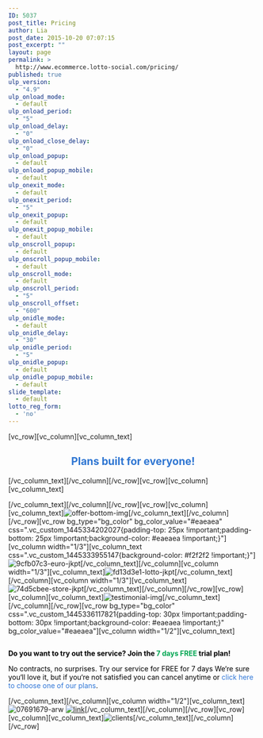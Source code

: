```yaml
---
ID: 5037
post_title: Pricing
author: Lia
post_date: 2015-10-20 07:07:15
post_excerpt: ""
layout: page
permalink: >
  http://www.ecommerce.lotto-social.com/pricing/
published: true
ulp_version:
  - "4.9"
ulp_onload_mode:
  - default
ulp_onload_period:
  - "5"
ulp_onload_delay:
  - "0"
ulp_onload_close_delay:
  - "0"
ulp_onload_popup:
  - default
ulp_onload_popup_mobile:
  - default
ulp_onexit_mode:
  - default
ulp_onexit_period:
  - "5"
ulp_onexit_popup:
  - default
ulp_onexit_popup_mobile:
  - default
ulp_onscroll_popup:
  - default
ulp_onscroll_popup_mobile:
  - default
ulp_onscroll_mode:
  - default
ulp_onscroll_period:
  - "5"
ulp_onscroll_offset:
  - "600"
ulp_onidle_mode:
  - default
ulp_onidle_delay:
  - "30"
ulp_onidle_period:
  - "5"
ulp_onidle_popup:
  - default
ulp_onidle_popup_mobile:
  - default
slide_template:
  - default
lotto_reg_form:
  - 'no'
---
```

[vc_row][vc_column][vc_column_text]
<h2 style="text-align: center; color: #2f76d2;">Plans built for everyone!</h2>
[/vc_column_text][/vc_column][/vc_row][vc_row][vc_column][vc_column_text]<img id="Image-Maps-Com-image-maps-2015-10-20-044238" class="aligncenter" src="http://www.ecommerce.lotto-social.com/wp-content/uploads/offer-img.png" alt="" usemap="#image-maps-2015-10-20-044238" border="0" />

<map id="ImageMapsCom-image-maps-2015-10-20-044238" name="image-maps-2015-10-20-044238"> <area style="outline: none;" title="" alt="" coords="30,235,194,288" shape="rect" href="/offer" target="_self" /> <area style="outline: none;" title="" alt="" coords="272,349,444,402" shape="rect" href="/offer" target="_self" /> <area style="outline: none;" title="" alt="" coords="526,355,688,408" shape="rect" href="/offer" target="_self" /> <area style="outline: none;" title="" alt="" coords="769,348,931,401" shape="rect" href="/offer" target="_self" /> </map>

[/vc_column_text][/vc_column][/vc_row][vc_row][vc_column][vc_column_text]<img class="aligncenter size-full wp-image-5064" src="http://www.ecommerce.lotto-social.com/wp-content/uploads/offer-bottom-img.png" alt="offer-bottom-img" />[/vc_column_text][/vc_column][/vc_row][vc_row bg_type="bg_color" bg_color_value="#eaeaea" css=".vc_custom_1445334202027{padding-top: 25px !important;padding-bottom: 25px !important;background-color: #eaeaea !important;}"][vc_column width="1/3"][vc_column_text css=".vc_custom_1445333955147{background-color: #f2f2f2 !important;}"]<img class="alignright size-full wp-image-5075" src="http://www.ecommerce.lotto-social.com/wp-content/uploads/9cfb07c3-euro-jkpt.png" alt="9cfb07c3-euro-jkpt" />[/vc_column_text][/vc_column][vc_column width="1/3"][vc_column_text]<img class="aligncenter size-full wp-image-5076" src="http://www.ecommerce.lotto-social.com/wp-content/uploads/fd13d3e1-lotto-jkpt.png" alt="fd13d3e1-lotto-jkpt" />[/vc_column_text][/vc_column][vc_column width="1/3"][vc_column_text]<img class="alignleft size-full wp-image-5079" src="http://www.ecommerce.lotto-social.com/wp-content/uploads/74d5cbee-store-jkpt.png" alt="74d5cbee-store-jkpt" />[/vc_column_text][/vc_column][/vc_row][vc_row][vc_column][vc_column_text]<img class="aligncenter size-full wp-image-5084" src="http://www.ecommerce.lotto-social.com/wp-content/uploads/testimonial-img.jpg" alt="testimonial-img" />[/vc_column_text][/vc_column][/vc_row][vc_row bg_type="bg_color" css=".vc_custom_1445336117821{padding-top: 30px !important;padding-bottom: 30px !important;background-color: #eaeaea !important;}" bg_color_value="#eaeaea"][vc_column width="1/2"][vc_column_text]
<div style="float: right;">

<strong style="color: #000000;">Do you want to try out the service? Join the <span style="color: #00a651;">7 days FREE </span>trial plan!</strong>
<p style="color: #000000;">No contracts, no surprises. Try our service for FREE for 7 days
We‘re sure you‘ll love it, but if you‘re not satisfied you can cancel anytime
or <span style="color: #2f76d7;">click here to choose one of our plans</span>.</p>

</div>
[/vc_column_text][/vc_column][vc_column width="1/2"][vc_column_text]<img class="size-full wp-image-5090 alignleft" src="http://www.ecommerce.lotto-social.com/wp-content/uploads/07691679-arw1.png" alt="07691679-arw" />
<a href="/offer"><img class="size-full wp-image-5089 alignleft" src="http://www.ecommerce.lotto-social.com/wp-content/uploads/link.png" alt="link" /></a>[/vc_column_text][/vc_column][/vc_row][vc_row][vc_column][vc_column_text]<img class="aligncenter size-full wp-image-5103" src="http://www.ecommerce.lotto-social.com/wp-content/uploads/clients.png" alt="clients" />[/vc_column_text][/vc_column][/vc_row]